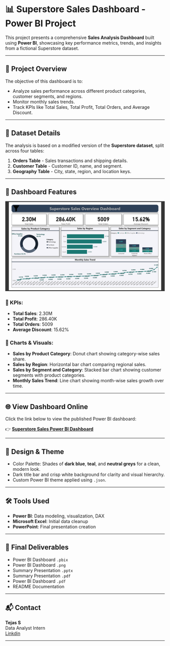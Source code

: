 # 📊 Superstore Sales Dashboard - Power BI Project

This project presents a comprehensive **Sales Analysis Dashboard** built using **Power BI**, showcasing key performance metrics, trends, and insights from a fictional Superstore dataset.

---

## 🚀 Project Overview

The objective of this dashboard is to:
- Analyze sales performance across different product categories, customer segments, and regions.
- Monitor monthly sales trends.
- Track KPIs like Total Sales, Total Profit, Total Orders, and Average Discount.

---

## 📁 Dataset Details

The analysis is based on a modified version of the **Superstore dataset**, split across four tables:
1. **Orders Table** - Sales transactions and shipping details.
2. **Customer Table** - Customer ID, name, and segment.
3. **Geography Table** - City, state, region, and location keys.
---

## 📌 Dashboard Features

![Superstore Dashboard](Super%20Store.png)

### 🔹 KPIs:
- **Total Sales**: 2.30M  
- **Total Profit**: 286.40K  
- **Total Orders**: 5009  
- **Average Discount**: 15.62%

### 🔹 Charts & Visuals:
- **Sales by Product Category**: Donut chart showing category-wise sales share.
- **Sales by Region**: Horizontal bar chart comparing regional sales.
- **Sales by Segment and Category**: Stacked bar chart showing customer segments with product categories.
- **Monthly Sales Trend**: Line chart showing month-wise sales growth over time.

---

## 🌐 View Dashboard Online

Click the link below to view the published Power BI dashboard:

👉 [**Superstore Sales Power BI Dashboard**](https://app.powerbi.com/view?r=your-dashboard-link)

---

## 🎨 Design & Theme

- Color Palette: Shades of **dark blue**, **teal**, and **neutral greys** for a clean, modern look.
- Dark title bar and crisp white background for clarity and visual hierarchy.
- Custom Power BI theme applied using `.json`.

---

## 🛠 Tools Used

- **Power BI**: Data modeling, visualization, DAX
- **Microsoft Excel**: Initial data cleanup
- **PowerPoint**: Final presentation creation

---

## 📄 Final Deliverables

- Power BI Dashboard `.pbix`
- Power BI Dashboard `.png`
- Summary Presentation `.pptx`
- Summary Presentation `.pdf`
- Power BI Dashboard `.pdf`
- README Documentation

---

## 📬 Contact

**Tejas S**  
Data Analyst Intern  
[Linkdin](https://www.linkedin.com/in/tejas-data-analyst/)

---

